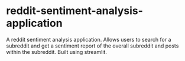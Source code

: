 # reddit-sentiment-analysis-application
A reddit sentiment analysis application. Allows users to search for a subreddit and get a sentiment report of the overall subreddit and posts within the subreddit. Built using streamlit.
